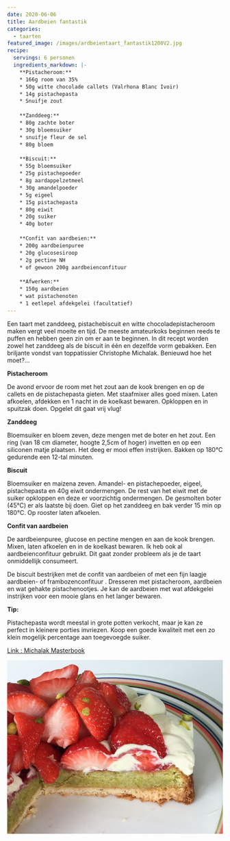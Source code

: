 ```yaml
---
date: 2020-06-06
title: Aardbeien fantastik
categories:
  - taarten
featured_image: /images/ardbeientaart_fantastik1200V2.jpg
recipe:
  servings: 6 personen
  ingredients_markdown: |-
    **Pistacheroom:**
    * 166g room van 35%
    * 50g witte chocolade callets (Valrhona Blanc Ivoir)
    * 14g pistachepasta
    * Snuifje zout

    **Zanddeeg:**
    * 80g zachte boter
    * 30g bloemsuiker
    * snuifje fleur de sel
    * 80g bloem

    **Biscuit:**
    * 55g bloemsuiker
    * 25g pistachepoeder
    * 8g aardappelzetmeel
    * 30g amandelpoeder
    * 5g eigeel
    * 15g pistachepasta
    * 80g eiwit 
    * 20g suiker
    * 40g boter

    **Confit van aardbeien:**
    * 200g aardbeienpuree
    * 20g glucosesiroop
    * 2g pectine NH
    * of gewoon 200g aardbeienconfituur
    
    **Afwerken:**
    * 150g aardbeien
    * wat pistachenoten
    * 1 eetlepel afdekgelei (facultatief)
---
```

Een taart met zanddeeg, pistachebiscuit en witte chocoladepistacheroom maken vergt veel moeite en tijd.
De meeste amateurkoks beginnen reeds te puffen en hebben geen zin om er aan te beginnen.
In dit recept worden zowel het zanddeeg als de biscuit in één en dezelfde vorm gebakken.
Een briljante vondst van toppatissier Christophe Michalak.
Benieuwd hoe het moet?…

<!--more-->

**Pistacheroom**

De avond  ervoor de room met het zout aan de kook brengen en op de callets en de pistachepasta gieten. Met staafmixer alles goed mixen. Laten afkoelen, afdekken en 1 nacht in de koelkast bewaren. Opkloppen en in spuitzak doen. Opgelet dit gaat vrij vlug!

**Zanddeeg**

Bloemsuiker en bloem zeven, deze mengen met de boter en het zout. Een ring (van 18 cm diameter, hoogte 2,5cm of hoger) invetten en op een siliconen matje plaatsen. Het deeg er mooi effen instrijken. Bakken op 180°C gedurende een 12-tal minuten.

**Biscuit**

Bloemsuiker en maizena  zeven. Amandel- en pistachepoeder, eigeel, pistachepasta en 40g eiwit ondermengen.
De rest van het eiwit met de suiker opkloppen en deze er voorzichtig ondermengen. De gesmolten boter (45°C) er als laatste bij doen.
Giet op het zanddeeg en bak verder 15 min op 180°C. Op rooster laten afkoelen.

**Confit van aardbeien**

De aardbeienpuree, glucose en pectine mengen en aan de kook brengen.
Mixen, laten afkoelen en in de koelkast bewaren.
Ik heb ook al aardbeienconfituur gebruikt. Dit gaat zonder probleem als je de taart onmiddellijk consumeert.



De biscuit bestrijken met  de confit van aardbeien of met een fijn laagje aardbeien- of frambozenconfituur .
Dresseren met pistacheroom, aardbeien en wat gehakte pistachenootjes.
Je kan de aardbeien met wat afdekgelei instrijken voor een mooie glans en het langer bewaren.


<b>Tip:</b>

Pistachepasta wordt meestal in grote potten verkocht, maar je kan ze perfect in kleinere porties invriezen.
Koop een goede kwaliteit met een zo klein mogelijk percentage aan toegevoegde suiker.

[Link : Michalak Masterbook](https://www.standaardboekhandel.be/seo/nl/boeken/kookboeken/9782841237371/christophe-michalak/michalak-masterbook)

![](/images/aardbeientaart_fantastikcoupeV2800.jpg)